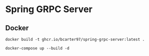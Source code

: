 # Spring GRPC Server

## Docker

```shell
docker build -t ghcr.io/bcarter97/spring-grpc-server:latest .
```

```shell
docker-compose up --build -d
```
